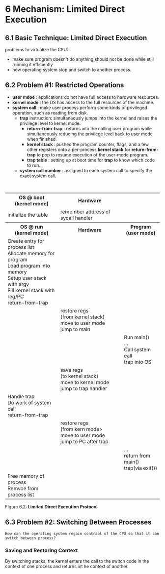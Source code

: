 # 6 Mechanism: Limited Direct Execution #

## 6.1 Basic Technique: Limited Direct Execution ##

problems to virtualize the CPU:
- make sure program doesn't do anything should not be done while still running it efficiently
- how operating system stop and switch to another process.

## 6.2 Problem #1: Restricted Operations ##

- **user mdoe** : applications do not have full access to hardware resources.
- **kernel mode** : the OS has access to the full resources of the machine.
- **system call** : make user process perform some kinds of privileged operation, such as reading from disk.
  - **trap** instruction: simultaneously jumps into the kernel and raises the privilege level to kernel mode.
    - **return-from-trap** : returns into the calling user program while simultaneously reducing the privilege level back to user mode when finished.
    - **kernel stack** : pushed the program counter, flags, and a few other registers onto a per-process **kernel stack** for **return-from-trap** to pop to resume execution of the user-mode program.
    - **trap table** : setting up at boot time for **trap** to know which code to run.
  - **system call number** : assigned to each system call to specify the exact system call.


<br/>

<div style={{display: 'flex', justifyContent: 'left'}}>

<table align="center">
  <tr><th>OS @ boot <br/>
          (kernel mode)</th><th>Hardware</th><td/></tr>
  <tr><td>initialize the table</td><td>remember address of sycall handler</td><td/></tr>

  <tr><th>OS @ run <br/>(kernel mode)</th><th>Hardware</th><th>Program <br/>(user mode)</th></tr>
  <tr>
    <td>Create entry for process list<br/>
        Allocate memory for program<br/>
        Load program into memory<br/>
        Setup user stack with argv<br/>
        Fill kernel stack with reg/PC<br/>
        return-from-trap </td>
    <td/>
    <td/>
  </tr>

  <tr>
    <td/>
    <td>
    restore regs<br/>
    (from kernel stack)<br/>
    move to user mode<br/>
    jump to main<br/>
    </td>
    <td/>
  </tr>

  <tr>
    <td/>
    <td/>
    <td>
    Run main()<br/>
    ...<br/>
    Call system call<br/>
    trap into OS<br/>
    </td>
  </tr>

  <tr>
    <td/>
    <td>
    save regs<br/>
    (to kernel stack)<br/>
    move to kernel mode<br/>
    jump to trap handler<br/>
    </td>
    <td/>
  </tr>

  <tr>
    <td>
    Handle trap<br/>
     Do work of system call <br/>
    return-from-trap<br/>
    </td>
    <td/>
    <td/>
  </tr>

  <tr>
    <td/>
    <td>
    restore regs<br/>
    (from kern mode><br/>
    move to user mode<br/>
    jump to PC after trap<br/>
    </td>
    <td/>
  </tr>

  <tr>
    <td/>
    <td/>
    <td>
    ...<br/>
    return from main()<br/>
    trap(via exit())<br/>
    </td>
  </tr>

  <tr>
    <td>
    Free memory of process<br/>
    Remvoe from process list<br/>
    </td>
    <td/>
    <td/>
  </tr>
</table>

</div>


<div style={{textAlign:'center'}}>

Figure 6.2: **Limited Direct Execution Protocol**
</div>

## 6.3 Problem #2: Switching Between Processes ##

```
How can the operating system regain contraol of the CPU so that it can switch between process?
```

### Saving and Restoring Context ###

By switching stacks, the kernel enters the call to the switch code in the context of one process and returns int he context of another.


